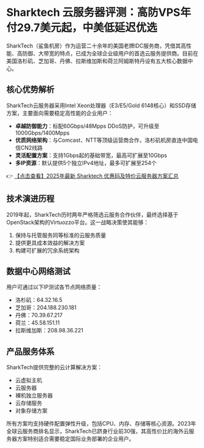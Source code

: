# Sharktech 云服务器评测：高防VPS年付29.7美元起，中美低延迟优选

SharkTech（鲨鱼机房）作为运营二十余年的美国老牌IDC服务商，凭借其高性能、高防御、大带宽的特点，已成为全球企业级用户的首选云服务提供商。目前在美国洛杉矶、芝加哥、丹佛、拉斯维加斯和荷兰阿姆斯特丹设有五大核心数据中心。

## 核心优势解析

SharkTech云服务器采用Intel Xeon处理器（E3/E5/Gold 6148核心）和SSD存储方案，主要面向需要稳定高性能的企业用户：

- **卓越防御能力**：标配60Gbps/48Mpps DDoS防护，可升级至1000Gbps/1400Mpps
- **优质网络架构**：与Comcast、NTT等顶级运营商合作，洛杉矶机房直连中国电信CN2线路
- **灵活配置方案**：支持1Gbps起的基础带宽，最高可扩展至10Gbps
- **多IP资源**：默认提供5个独立IPv4地址，最多可扩展至254个

👉 [【点击查看】2025年最新 Sharktech 优惠码及特价云服务器方案汇总](https://bit.ly/Sharktech)

## 技术演进历程

2019年起，SharkTech历时两年严格筛选云服务合作伙伴，最终选择基于OpenStack架构的Virtuozzo平台。这一战略决策使其能够：

1. 保持与托管服务同等标准的云服务质量
2. 提供更具成本效益的解决方案
3. 构建可扩展的冗余系统架构

## 数据中心网络测试

用户可通过以下IP测试各节点网络质量：
- 洛杉矶：64.32.16.5
- 芝加哥：204.188.230.181
- 丹佛：70.39.67.217
- 荷兰：45.58.151.11
- 拉斯维加斯：208.98.36.221

## 产品服务体系

SharkTech提供完整的云计算解决方案：
- 云虚拟主机
- 云服务器
- 裸机独立服务器
- 云存储服务
- 对象存储方案

所有方案均支持硬件配置弹性升级，包括CPU、内存、存储等核心资源。2023年全球云服务商排名显示，SharkTech已跻身行业前30强，其高性价比的海外云服务器方案特别适合需要稳定国际业务部署的企业用户。